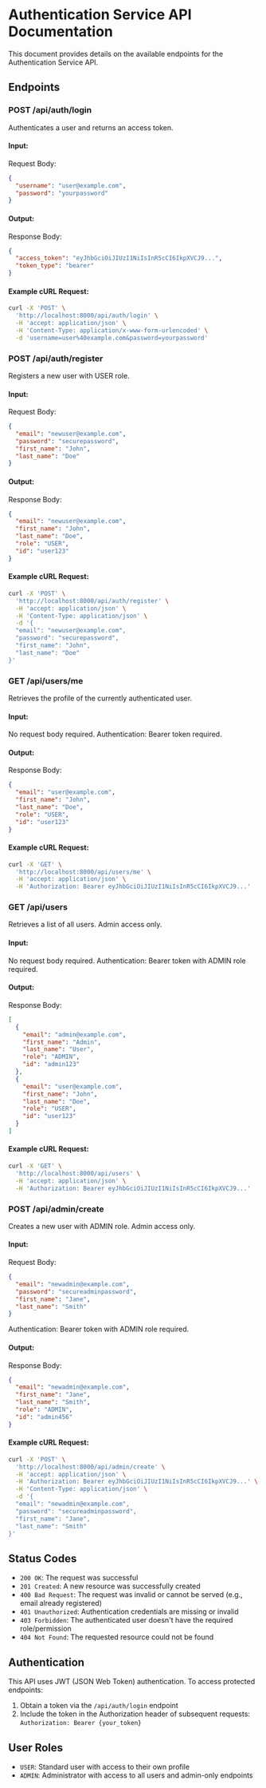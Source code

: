 # Authentication Service API Documentation

This document provides details on the available endpoints for the Authentication Service API.

## Endpoints

### POST /api/auth/login

Authenticates a user and returns an access token.

#### Input:

Request Body:
```json
{
  "username": "user@example.com",
  "password": "yourpassword"
}
```

#### Output:

Response Body:
```json
{
  "access_token": "eyJhbGciOiJIUzI1NiIsInR5cCI6IkpXVCJ9...",
  "token_type": "bearer"
}
```

#### Example cURL Request:

```bash
curl -X 'POST' \
  'http://localhost:8000/api/auth/login' \
  -H 'accept: application/json' \
  -H 'Content-Type: application/x-www-form-urlencoded' \
  -d 'username=user%40example.com&password=yourpassword'
```

### POST /api/auth/register

Registers a new user with USER role.

#### Input:

Request Body:
```json
{
  "email": "newuser@example.com",
  "password": "securepassword",
  "first_name": "John",
  "last_name": "Doe"
}
```

#### Output:

Response Body:
```json
{
  "email": "newuser@example.com",
  "first_name": "John",
  "last_name": "Doe",
  "role": "USER",
  "id": "user123"
}
```

#### Example cURL Request:

```bash
curl -X 'POST' \
  'http://localhost:8000/api/auth/register' \
  -H 'accept: application/json' \
  -H 'Content-Type: application/json' \
  -d '{
  "email": "newuser@example.com",
  "password": "securepassword",
  "first_name": "John",
  "last_name": "Doe"
}'
```

### GET /api/users/me

Retrieves the profile of the currently authenticated user.

#### Input:

No request body required.
Authentication: Bearer token required.

#### Output:

Response Body:
```json
{
  "email": "user@example.com",
  "first_name": "John",
  "last_name": "Doe",
  "role": "USER",
  "id": "user123"
}
```

#### Example cURL Request:

```bash
curl -X 'GET' \
  'http://localhost:8000/api/users/me' \
  -H 'accept: application/json' \
  -H 'Authorization: Bearer eyJhbGciOiJIUzI1NiIsInR5cCI6IkpXVCJ9...'
```

### GET /api/users

Retrieves a list of all users. Admin access only.

#### Input:

No request body required.
Authentication: Bearer token with ADMIN role required.

#### Output:

Response Body:
```json
[
  {
    "email": "admin@example.com",
    "first_name": "Admin",
    "last_name": "User",
    "role": "ADMIN",
    "id": "admin123"
  },
  {
    "email": "user@example.com",
    "first_name": "John",
    "last_name": "Doe",
    "role": "USER",
    "id": "user123"
  }
]
```

#### Example cURL Request:

```bash
curl -X 'GET' \
  'http://localhost:8000/api/users' \
  -H 'accept: application/json' \
  -H 'Authorization: Bearer eyJhbGciOiJIUzI1NiIsInR5cCI6IkpXVCJ9...'
```

### POST /api/admin/create

Creates a new user with ADMIN role. Admin access only.

#### Input:

Request Body:
```json
{
  "email": "newadmin@example.com",
  "password": "secureadminpassword",
  "first_name": "Jane",
  "last_name": "Smith"
}
```

Authentication: Bearer token with ADMIN role required.

#### Output:

Response Body:
```json
{
  "email": "newadmin@example.com",
  "first_name": "Jane",
  "last_name": "Smith",
  "role": "ADMIN",
  "id": "admin456"
}
```

#### Example cURL Request:

```bash
curl -X 'POST' \
  'http://localhost:8000/api/admin/create' \
  -H 'accept: application/json' \
  -H 'Authorization: Bearer eyJhbGciOiJIUzI1NiIsInR5cCI6IkpXVCJ9...' \
  -H 'Content-Type: application/json' \
  -d '{
  "email": "newadmin@example.com",
  "password": "secureadminpassword",
  "first_name": "Jane",
  "last_name": "Smith"
}'
```

## Status Codes

- `200 OK`: The request was successful
- `201 Created`: A new resource was successfully created
- `400 Bad Request`: The request was invalid or cannot be served (e.g., email already registered)
- `401 Unauthorized`: Authentication credentials are missing or invalid
- `403 Forbidden`: The authenticated user doesn't have the required role/permission
- `404 Not Found`: The requested resource could not be found

## Authentication

This API uses JWT (JSON Web Token) authentication. To access protected endpoints:
1. Obtain a token via the `/api/auth/login` endpoint
2. Include the token in the Authorization header of subsequent requests:
   `Authorization: Bearer {your_token}`

## User Roles

- `USER`: Standard user with access to their own profile
- `ADMIN`: Administrator with access to all users and admin-only endpoints